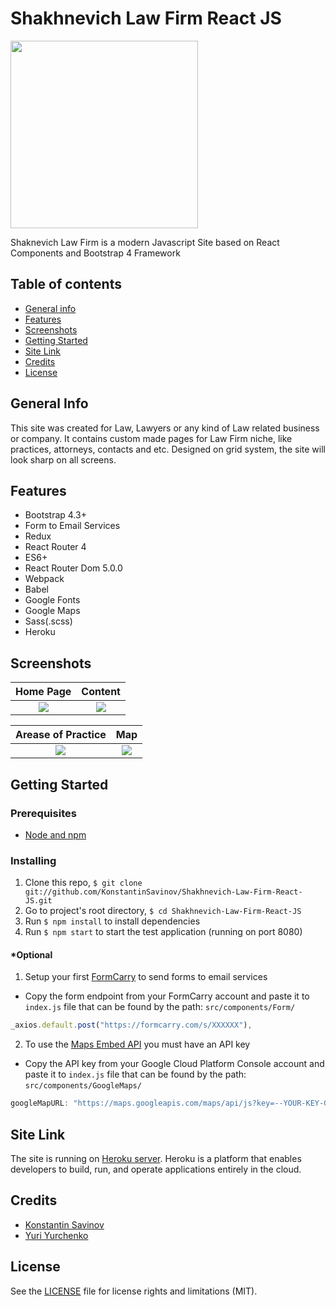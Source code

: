 # Shakhnevich Law Firm React JS

<img src="https://i.ibb.co/QYDmM6T/logo.jpg" width="300" height="300">

Shaknevich Law Firm is a modern Javascript Site based on React Components and Bootstrap 4 Framework

## Table of contents
* [General info](#general-info)
* [Features](#features)
* [Screenshots](#screenshots)
* [Getting Started](#getting-started)
* [Site Link](#site-link)
* [Credits](#credits)
* [License](#license)

## General Info

This site was created for Law, Lawyers or any kind of Law related business or company. It contains custom made pages for Law Firm niche, like practices, attorneys, contacts and etc. Designed on grid system, the site will look sharp on all screens.

## Features

* Bootstrap 4.3+
* Form to Email Services
* Redux
* React Router 4
* ES6+
* React Router Dom 5.0.0
* Webpack
* Babel
* Google Fonts
* Google Maps
* Sass(.scss)
* Heroku

## Screenshots
|Home Page|Content|
|:--:|:--:|
|![](https://i.ibb.co/dQz7djS/Screen-Shot-2019-09-10-at-5-04-25-PM.png)|![](https://i.ibb.co/6Zksv68/Screen-Shot-2019-09-10-at-5-05-23-PM.png)|

|Arease of Practice|Map|
|:--:|:--:|
|![](https://i.ibb.co/L5h3D4M/Screen-Shot-2019-09-10-at-5-05-39-PM.png)|![](https://i.ibb.co/0YTwkWd/Screen-Shot-2019-09-10-at-5-06-02-PM.png)|


## Getting Started

### Prerequisites

* [Node and npm](https://www.npmjs.com/get-npm)

### Installing

1. Clone this repo, `$ git clone git://github.com/KonstantinSavinov/Shakhnevich-Law-Firm-React-JS.git `
2. Go to project's root directory, `$ cd Shakhnevich-Law-Firm-React-JS`
3. Run `$ npm install` to install dependencies
4. Run `$ npm start` to start the test application (running on port 8080)
    
#### *Optional 
1. Setup your first [FormCarry](https://formcarry.com/documentation/getting-started) to send forms to email services
* Copy the form endpoint from your FormCarry account and paste it to `index.js` file that can be found by the path: `src/components/Form/`

```javascript
_axios.default.post("https://formcarry.com/s/XXXXXX"),
```
2. To use the [Maps Embed API](https://developers.google.com/maps/documentation/embed/get-api-key) you must have an API key
* Copy the API key from your Google Cloud Platform Console account and paste it to `index.js` file that can be found by the path: `src/components/GoogleMaps/`

```javascript
googleMapURL: "https://maps.googleapis.com/maps/api/js?key=--YOUR-KEY-GOES-HERE--&libraries=geometry,drawing,places",
```
## Site Link
The site is running on [Heroku server](https://shakhnevichlaw.herokuapp.com/). Heroku is a platform that enables developers to build, run, and operate applications entirely in the cloud.

## Credits
* [Konstantin Savinov](https://github.com/KonstantinSavinov)
* [Yuri Yurchenko](https://github.com/YuriusY)

## License

See the [LICENSE](LICENSE.md) file for license rights and limitations (MIT).